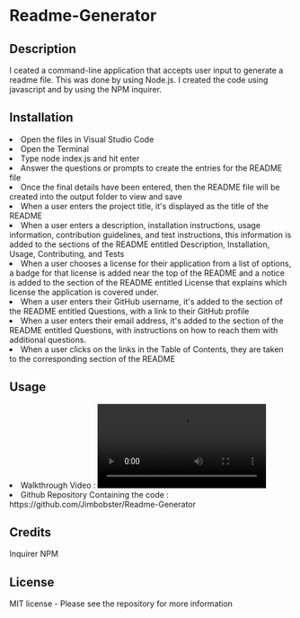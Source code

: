 # Readme-Generator

## Description
I ceated a command-line application that accepts user input to generate a readme file. This was done by using Node.js. I created the code using javascript and by using the NPM inquirer.

## Installation
<li>Open the files in Visual Studio Code
<li>Open the Terminal
<li>Type node index.js and hit enter
<li>Answer the questions or prompts to create the entries for the README file
<li>Once the final details have been entered, then the README file will be created into the output folder to view and save
<li>When a user enters the project title, it's displayed as the title of the README
<li>When a user enters a description, installation instructions, usage information, contribution guidelines, and test instructions, this information is added to the sections of the README entitled Description, Installation, Usage, Contributing, and Tests
<li>When a user chooses a license for their application from a list of options, a badge for that license is added near the top of the README and a notice is added to the section of the README entitled License that explains which license the application is covered under.
<li>When a user enters their GitHub username, it's added to the section of the README entitled Questions, with a link to their GitHub profile
<li>When a user enters their email address, it's added to the section of the README entitled Questions, with instructions on how to reach them with additional questions.
<li>When a user clicks on the links in the Table of Contents, they are taken to the corresponding section of the README

## Usage
<li> Walkthrough Video : <video src="Video%20Readme%20Walkthrough.mp4" controls title="Title"></video>
<li> Github Repository Containing the code : https://github.com/Jimbobster/Readme-Generator

## Credits
Inquirer NPM

## License
MIT license - Please see the repository for more information